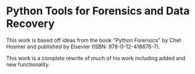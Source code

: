 Python Tools for Forensics and Data Recovery
============================================

This work is based off ideas from the book "Python Forensics" by Chet Hosmer and published by Elsevier (ISBN: 978-0-12-418676-7).

This work is a complete rewrite of much of his work including added and new functionality.

